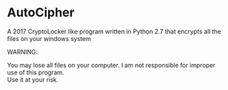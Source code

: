 # AutoCipher
A 2017 CryptoLocker like program written in Python 2.7 that encrypts all the files on your windows system


WARNING:


You may lose all files on your computer.
I am not responsible for improper use of this program. <br>Use it at your risk.
